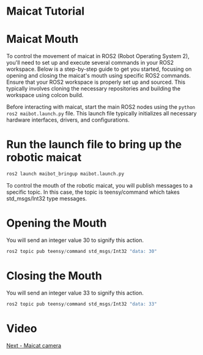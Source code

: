 # Maicat Tutorial
# Maicat Mouth
To control the movement of maicat in ROS2 (Robot Operating System 2), you'll need to set up and execute several commands in your ROS2 workspace. Below is a step-by-step guide to get you started, focusing on opening and closing the maicat's mouth using specific ROS2 commands.
Ensure that your ROS2 workspace is properly set up and sourced. This typically involves cloning the necessary repositories and building the workspace using colcon build. 

Before interacting with maicat, start the main ROS2 nodes using the ```python ros2 maibot.launch.py``` file. This launch file typically initializes all necessary hardware interfaces, drivers, and configurations.

# Run the launch file to bring up the robotic maicat
```python
ros2 launch maibot_bringup maibot.launch.py
```
To control the mouth of the robotic maicat, you will publish messages to a specific topic. In this case, the topic is teensy/command which takes std_msgs/Int32 type messages.

# Opening the Mouth 
You will send an integer value 30 to signify this action.
```python
ros2 topic pub teensy/command std_msgs/Int32 "data: 30"
```

# Closing the Mouth 
You will send an integer value 33 to signify this action.
```python
ros2 topic pub teensy/command std_msgs/Int32 "data: 33"
```
# Video 

[Next - Maicat camera](../04_maicat_camera/README.md)
